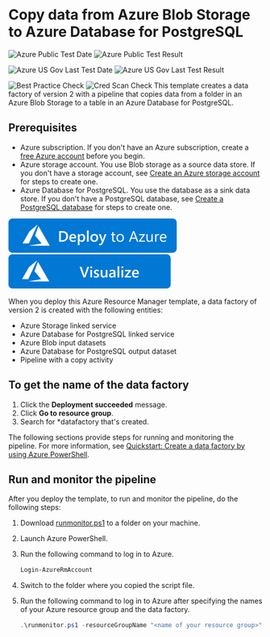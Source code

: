 # Copy data from Azure Blob Storage to Azure Database for PostgreSQL

![Azure Public Test Date](https://azurequickstartsservice.blob.core.windows.net/badges/101-data-factory-v2-blob-to-postgresql-copy/PublicLastTestDate.svg)
![Azure Public Test Result](https://azurequickstartsservice.blob.core.windows.net/badges/101-data-factory-v2-blob-to-postgresql-copy/PublicDeployment.svg)

![Azure US Gov Last Test Date](https://azurequickstartsservice.blob.core.windows.net/badges/101-data-factory-v2-blob-to-postgresql-copy/FairfaxLastTestDate.svg)
![Azure US Gov Last Test Result](https://azurequickstartsservice.blob.core.windows.net/badges/101-data-factory-v2-blob-to-postgresql-copy/FairfaxDeployment.svg)

![Best Practice Check](https://azurequickstartsservice.blob.core.windows.net/badges/101-data-factory-v2-blob-to-postgresql-copy/BestPracticeResult.svg)
![Cred Scan Check](https://azurequickstartsservice.blob.core.windows.net/badges/101-data-factory-v2-blob-to-postgresql-copy/CredScanResult.svg)
This template creates a data factory of version 2 with a pipeline that copies
data from a folder in an Azure Blob Storage to a table in an Azure Database for
PostgreSQL.

## Prerequisites

- Azure subscription. If you don't have an Azure subscription, create a
  [free Azure account](https://azure.microsoft.com/free/) before you begin.
- Azure storage account. You use Blob storage as a source data store. If you
  don't have a storage account, see
  [Create an Azure storage account](https://docs.microsoft.com/en-us/azure/storage/common/storage-quickstart-create-account)
  for steps to create one.
- Azure Database for PostgreSQL. You use the database as a sink data store. If
  you don't have a PostgreSQL database, see
  [Create a PostgreSQL database](https://docs.microsoft.com/en-us/azure/postgresql/quickstart-create-server-database-portal)
  for steps to create one.

[![Deploy To Azure](https://raw.githubusercontent.com/Azure/azure-quickstart-templates/master/1-CONTRIBUTION-GUIDE/images/deploytoazure.svg?sanitize=true)](https://portal.azure.com/#create/Microsoft.Template/uri/https%3A%2F%2Fraw.githubusercontent.com%2FAzure%2Fazure-quickstart-templates%2Fmaster%2F101-data-factory-v2-blob-to-postgresql-copy%2Fazuredeploy.json)
[![Visualize](https://raw.githubusercontent.com/Azure/azure-quickstart-templates/master/1-CONTRIBUTION-GUIDE/images/visualizebutton.svg?sanitize=true)](http://armviz.io/#/?load=https%3A%2F%2Fraw.githubusercontent.com%2FAzure%2Fazure-quickstart-templates%2Fmaster%2F101-data-factory-v2-blob-to-postgresql-copy%2Fazuredeploy.json)

When you deploy this Azure Resource Manager template, a data factory of version
2 is created with the following entities:

- Azure Storage linked service
- Azure Database for PostgreSQL linked service
- Azure Blob input datasets
- Azure Database for PostgreSQL output dataset
- Pipeline with a copy activity

## To get the name of the data factory

1. Click the **Deployment succeeded** message.
2. Click **Go to resource group**.
3. Search for \*datafactory that's created.

The following sections provide steps for running and monitoring the pipeline.
For more information, see
[Quickstart: Create a data factory by using Azure PowerShell](https://docs.microsoft.com/azure/data-factory/quickstart-create-data-factory-powershell).

## Run and monitor the pipeline

After you deploy the template, to run and monitor the pipeline, do the following
steps:

1. Download
   [runmonitor.ps1](https://github.com/Azure/azure-quickstart-templates/tree/master/101-data-factory-v2-blob-to-postgresql-copy/scripts)
   to a folder on your machine.
2. Launch Azure PowerShell.
3. Run the following command to log in to Azure.

   ```powershell
   Login-AzureRmAccount
   ```

4. Switch to the folder where you copied the script file.
5. Run the following command to log in to Azure after specifying the names of
   your Azure resource group and the data factory.

   ```powershell
   .\runmonitor.ps1 -resourceGroupName "<name of your resource group>" -DataFactoryName "<name of your data factory>"
   ```
